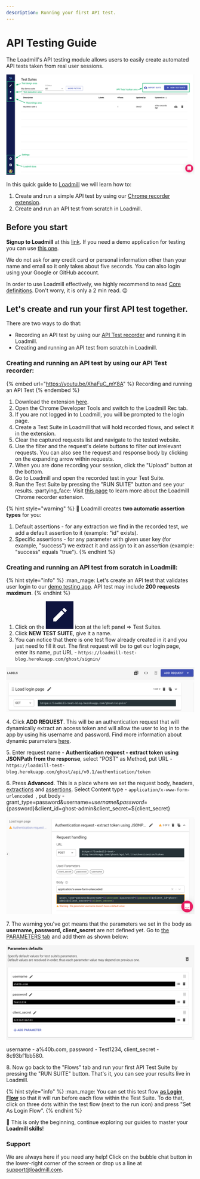 ```yaml
---
description: Running your first API test.
---
```


# API Testing Guide

The Loadmill's API testing module allows users to easily create automated API tests taken from real user sessions.

![](<../.gitbook/assets/Screenshot (17).png>)

In this quick guide to [Loadmill](https://loadmill.com/app/signup) we will learn how to:

1. Create and run a simple API test by using our [Chrome recorder extension](https://docs.loadmill.com/working-with-the-recorder).
2. Create and run an API test from scratch in Loadmill.

## **Before you start**

**Signup to Loadmill** at this [link](https://www.loadmill.com/app/signup). If you need a demo application for testing you can use [this one](https://loadmill-test-blog.herokuapp.com).

We do not ask for any credit card or personal information other than your name and email so it only takes about five seconds. You can also login using your Google or GitHub account.

In order to use Loadmill effectively, we highly recommend to read [Core definitions](https://docs.loadmill.com/core-definitions). Don't worry, it is only a 2 min read. :wink:

## Let's create and run your first API test together.

There are two ways to do that:

* Recording an API test by using our [API Test recorder](https://docs.loadmill.com/working-with-the-recorder#loadmill-chrome-recorder-extension) and running it in Loadmill.
* Creating and running an API test from scratch in Loadmill.

### **Creating and running an API test by using our API Test recorder:**

{% embed url="https://youtu.be/XhaFuC_mY8A" %}
Recording and running an API Test
{% endembed %}

1. Download the extension [here](https://chrome.google.com/webstore/detail/loadmill-recorder/gdkmnfehipofdefhpegbgkkocinlaofd?hl=en).
2. Open the Chrome Developer Tools and switch to the Loadmill Rec tab.
3. If you are not logged in to Loadmill, you will be prompted to the login page.
4. Create a Test Suite in Loadmill that will hold recorded flows, and select it in the extension.
5. Clear the captured requests list and navigate to the tested website.
6. Use the filter and the request's delete buttons to filter out irrelevant requests. You can also see the request and response body by clicking on the expanding arrow within requests.
7. When you are done recording your session, click the "Upload" button at the bottom.
8. Go to Loadmill and open the recorded test in your Test Suite.
9. Run the Test Suite by pressing the "RUN SUITE" button and see your results. :partying\_face: Visit [this page](https://docs.loadmill.com/working-with-the-recorder#loadmill-chrome-recorder-extension) to learn more about the Loadmill Chrome recorder extension.

{% hint style="warning" %}
:brain: Loadmill creates **two automatic assertion types** for you:

1. Default assertions - for any extraction we find in the recorded test, we add a default assertion to it (example: "id" exists).
2. Specific assertions - for any parameter with given user key (for example, "success") we extract it and assign to it an assertion (example: "success" equals "true").
{% endhint %}

### Creating and running an API test from scratch in Loadmill:

{% hint style="info" %}
:man\_mage: Let's create an API test that validates user login to our [demo testing app](https://loadmill-test-blog.herokuapp.com). API test may include **200 requests maximum**.
{% endhint %}

1. Click on the ![](<../.gitbook/assets/Screenshot (42).png>) icon at the left panel => Test Suites.
2. Click **NEW TEST SUITE**, give it a name.
3. You can notice that there is one test flow already created in it and you just need to fill it out. The first request will be to get our login page, enter its name, put URL - `https://loadmill-test-blog.herokuapp.com/ghost/signin/`

![](../.gitbook/assets/screenshot-2021-10-03t115831.748.png)

4\. Click **ADD REQUEST**. This will be an authentication request that will dynamically extract an access token and will allow the user to log in to the app by using his username and password. Find more information about dynamic parameters [here](https://docs.loadmill.com/api-testing/test-suite-editor/parameters).

5\. Enter request name - **Authentication request - extract token using JSONPath from the response**, select "POST" as Method, put URL - `https://loadmill-test-blog.herokuapp.com/ghost/api/v0.1/authentication/token`

6\. Press **Advanced**. This is a place where we set the request body, headers, [extractions](https://docs.loadmill.com/api-testing/test-suite-editor/set-parameters-extractions) and [assertions](https://docs.loadmill.com/api-testing/test-suite-editor/assertions). Select Content type - `application/x-www-form-urlencoded `, put body - grant\_type=password\&username=${username}\&password=${password}\&client\_id=ghost-admin\&client\_secret=${client\_secret}

![](../.gitbook/assets/screenshot-2021-10-03t115940.240.png)

7\. The warning you've got means that the parameters we set in the body as **username, password, client\_secret** are not defined yet. Go to [the PARAMETERS tab](https://docs.loadmill.com/api-testing/test-suite-editor/test-suite-parameters) and add them as shown below:

![](../.gitbook/assets/screenshot-2021-10-03t122501.243.png)

username - a%40b.com, password - Test1234, client\_secret - 8c93bf1bb580.

8\. Now go back to the "Flows" tab and run your first API Test Suite by pressing the "RUN SUITE" button. That's it, you can see your results live in Loadmill.

{% hint style="info" %}
:man\_mage: You can set this test flow [**as Login Flow**](https://docs.loadmill.com/api-testing/test-suite-editor/global-login-flow) so that it will run before each flow within the Test Suite. To do that, click on three dots within the test flow (next to the run icon) and press "Set As Login Flow".
{% endhint %}

:tada: This is only the beginning, continue exploring our guides to master your **Loadmill skills**!

### Support

We are always here if you need any help! Click on the bubble chat button in the lower-right corner of the screen or drop us a line at [support@loadmill.com](mailto:support@loadmill.com).
